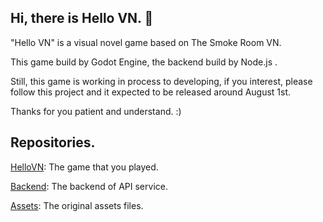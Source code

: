## Hi, there is Hello VN. 👋

"Hello VN" is a visual novel game based on The Smoke Room VN.

This game build by Godot Engine, the backend build by Node.js .

Still, this game is working in process to developing, if you interest, please follow this project and it expected to be released around August 1st.

Thanks for you patient and understand. :)

## Repositories.

[HelloVN](https://github.com/HelloVNProject/HelloVN): The game that you played.

[Backend](https://github.com/HelloVNProject/Backend): The backend of API service.

[Assets](https://github.com/HelloVNProject/Assets): The original assets files.
